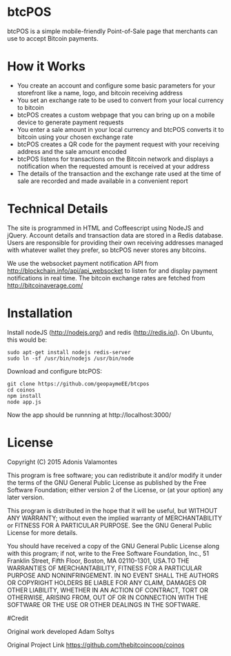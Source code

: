 # btcPOS

btcPOS is a simple mobile-friendly Point-of-Sale page that merchants can use to accept Bitcoin payments.

# How it Works

* You create an account and configure some basic parameters for your storefront like a name, logo, and bitcoin receiving address
* You set an exchange rate to be used to convert from your local currency to bitcoin
* btcPOS creates a custom webpage that you can bring up on a mobile device to generate payment requests
* You enter a sale amount in your local currency and btcPOS converts it to bitcoin using your chosen exchange rate
* btcPOS creates a QR code for the payment request with your receiving address and the sale amount encoded
* btcPOS listens for transactions on the Bitcoin network and displays a notification when the requested amount is received at your address
* The details of the transaction and the exchange rate used at the time of sale are recorded and made available in a convenient report

# Technical Details

The site is programmed in HTML and Coffeescript using NodeJS and jQuery. Account details and transaction data are stored in a Redis database.  Users are responsible for providing their own receiving addresses managed with whatever wallet they prefer, so btcPOS never stores any bitcoins.

We use the websocket payment notification API from http://blockchain.info/api/api_websocket to listen for and display payment notifications in real time. The bitcoin exchange rates are fetched from http://bitcoinaverage.com/

# Installation

Install nodeJS (http://nodejs.org/) and redis (http://redis.io/).  On Ubuntu, this would be:

    sudo apt-get install nodejs redis-server
    sudo ln -sf /usr/bin/nodejs /usr/bin/node

Download and configure btcPOS:

    git clone https://github.com/geopaymeEE/btcpos
    cd coinos
    npm install  
    node app.js

Now the app should be runnning at http://localhost:3000/

# License

Copyright (C) 2015 Adonis Valamontes

This program is free software; you can redistribute it and/or
modify it under the terms of the GNU General Public License
as published by the Free Software Foundation; either version 2
of the License, or (at your option) any later version.

This program is distributed in the hope that it will be useful,
but WITHOUT ANY WARRANTY; without even the implied warranty of
MERCHANTABILITY or FITNESS FOR A PARTICULAR PURPOSE.  See the
GNU General Public License for more details.

You should have received a copy of the GNU General Public License
along with this program; if not, write to the Free Software
Foundation, Inc., 51 Franklin Street, Fifth Floor, Boston, MA  02110-1301, USA.TO THE WARRANTIES OF MERCHANTABILITY, FITNESS FOR A PARTICULAR PURPOSE AND NONINFRINGEMENT. IN NO EVENT SHALL THE AUTHORS OR COPYRIGHT HOLDERS BE LIABLE FOR ANY CLAIM, DAMAGES OR OTHER LIABILITY, WHETHER IN AN ACTION OF CONTRACT, TORT OR OTHERWISE, ARISING FROM, OUT OF OR IN CONNECTION WITH THE SOFTWARE OR THE USE OR OTHER DEALINGS IN THE SOFTWARE.

#Credit

Original work developed  Adam Soltys

Original Project Link https://github.com/thebitcoincoop/coinos
